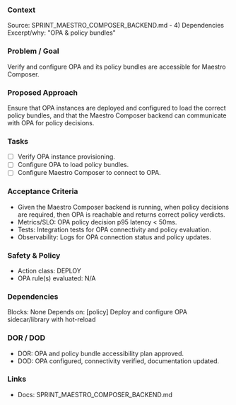 ### Context

Source: SPRINT_MAESTRO_COMPOSER_BACKEND.md - 4) Dependencies
Excerpt/why: "OPA & policy bundles"

### Problem / Goal

Verify and configure OPA and its policy bundles are accessible for Maestro Composer.

### Proposed Approach

Ensure that OPA instances are deployed and configured to load the correct policy bundles, and that the Maestro Composer backend can communicate with OPA for policy decisions.

### Tasks

- [ ] Verify OPA instance provisioning.
- [ ] Configure OPA to load policy bundles.
- [ ] Configure Maestro Composer to connect to OPA.

### Acceptance Criteria

- Given the Maestro Composer backend is running, when policy decisions are required, then OPA is reachable and returns correct policy verdicts.
- Metrics/SLO: OPA policy decision p95 latency < 50ms.
- Tests: Integration tests for OPA connectivity and policy evaluation.
- Observability: Logs for OPA connection status and policy updates.

### Safety & Policy

- Action class: DEPLOY
- OPA rule(s) evaluated: N/A

### Dependencies

Blocks: None
Depends on: [policy] Deploy and configure OPA sidecar/library with hot-reload

### DOR / DOD

- DOR: OPA and policy bundle accessibility plan approved.
- DOD: OPA configured, connectivity verified, documentation updated.

### Links

- Docs: SPRINT_MAESTRO_COMPOSER_BACKEND.md
